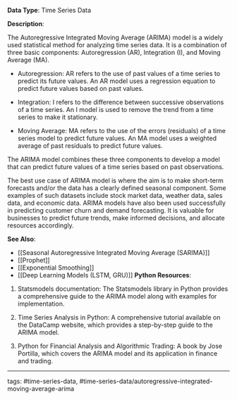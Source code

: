 **Data Type**: Time Series Data

**Description**:

The Autoregressive Integrated Moving Average (ARIMA) model is a widely used statistical method for analyzing time series data. It is a combination of three basic components: Autoregression (AR), Integration (I), and Moving Average (MA).

- Autoregression: AR refers to the use of past values of a time series to predict its future values. An AR model uses a regression equation to predict future values based on past values.

- Integration: I refers to the difference between successive observations of a time series. An I model is used to remove the trend from a time series to make it stationary.

- Moving Average: MA refers to the use of the errors (residuals) of a time series model to predict future values. An MA model uses a weighted average of past residuals to predict future values.

The ARIMA model combines these three components to develop a model that can predict future values of a time series based on past observations.

The best use case of ARIMA model is where the aim is to make short-term forecasts and/or the data has a clearly defined seasonal component. Some examples of such datasets include stock market data, weather data, sales data, and economic data. ARIMA models have also been used successfully in predicting customer churn and demand forecasting. It is valuable for businesses to predict future trends, make informed decisions, and allocate resources accordingly.

**See Also**:

- [[Seasonal Autoregressive Integrated Moving Average (SARIMA)]]
- [[Prophet]]
- [[Exponential Smoothing]]
- [[Deep Learning Models (LSTM, GRU)]]
**Python Resources**:

1. Statsmodels documentation: The Statsmodels library in Python provides a comprehensive guide to the ARIMA model along with examples for implementation.

2. Time Series Analysis in Python: A comprehensive tutorial available on the DataCamp website, which provides a step-by-step guide to the ARIMA model.

3. Python for Financial Analysis and Algorithmic Trading: A book by Jose Portilla, which covers the ARIMA model and its application in finance and trading.


---
tags: #time-series-data, #time-series-data/autoregressive-integrated-moving-average-arima
